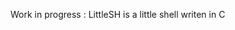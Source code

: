 <!--https://www.geeksforgeeks.org/making-linux-shell-c/-->
<!--https://brennan.io/2015/01/16/write-a-shell-in-c/-->
Work in progress : LittleSH is a little shell writen in C
